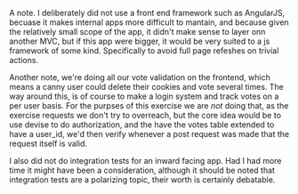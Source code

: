 A note. I deliberately did not use a front end framework such as AngularJS, becuase it makes internal apps more difficult to mantain, and because given the relatively small scope of the app, it didn't make sense to layer onn another MVC, but if this app were bigger, it would be very suited to a js framework of some kind. Specifically to avoid full page refeshes on trivial actions.  

Another note, we're doing all our vote validation on the frontend, which means a canny user could delete their cookies and vote several times. The way around this, is of course to make a login system and track votes on a per user basis. For the purpses of this exercise we are *not* doing that, as the exercise requests we don't try to overreach, but the core idea would be to use devise to do authorization, and the have the votes table extended to have a user_id, we'd then verify whenever a post request was made that the request itself is valid. 

I also did not do integration tests for an inward facing app. Had I had more time it might have been a consideration, although it should be noted that integration tests are a polarizing topic, their worth is certainly debatable.   